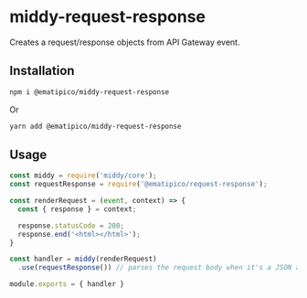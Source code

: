 # middy-request-response

Creates a request/response objects from API Gateway event.

## Installation

```bash
npm i @ematipico/middy-request-response
```

Or

```bash
yarn add @ematipico/middy-request-response
```

## Usage

```javascript
const middy = require('middy/core');
const requestResponse = require('@ematipico/request-response');

const renderRequest = (event, context) => {
  const { response } = context;

  response.statusCode = 200;
  response.end('<html></html>');
}

const handler = middy(renderRequest)
  .use(requestResponse()) // parses the request body when it's a JSON and converts it to an object

module.exports = { handler }

```
